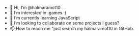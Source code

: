 - 👋 Hi, I’m @halmaramot10
- 👀 I’m interested in .games :)
- 🌱 I’m currently learning JavaScript
- 💞️ I’m looking to collaborate on some projects I guess?
- 📫 How to reach me "just search my halmaramot10 in GitHub.

<!---
halmaramot10/halmaramot10 is a ✨ special ✨ repository because its `README.md` (this file) appears on your GitHub profile.
You can click the Preview link to take a look at your changes.
--->
